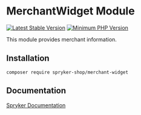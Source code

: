 # MerchantWidget Module
[![Latest Stable Version](https://poser.pugx.org/spryker-shop/merchant-widget/v/stable.svg)](https://packagist.org/packages/spryker-shop/merchant-widget)
[![Minimum PHP Version](https://img.shields.io/badge/php-%3E%3D%208.3-8892BF.svg)](https://php.net/)

This module provides merchant information.

## Installation

```
composer require spryker-shop/merchant-widget
```

## Documentation

[Spryker Documentation](https://docs.spryker.com)
